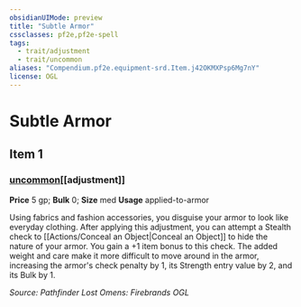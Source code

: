 ```yaml
---
obsidianUIMode: preview
title: "Subtle Armor"
cssclasses: pf2e,pf2e-spell
tags:
  - trait/adjustment
  - trait/uncommon
aliases: "Compendium.pf2e.equipment-srd.Item.j42OKMXPsp6Mg7nY"
license: OGL
---
```

# Subtle Armor
## Item 1
### [uncommon](uncommon "Uncommon Rarity Trait")[[adjustment]]


**Price** 5 gp; 
**Bulk** 0; **Size** med
**Usage** applied-to-armor

Using fabrics and fashion accessories, you disguise your armor to look like everyday clothing. After applying this adjustment, you can attempt a Stealth check to [[Actions/Conceal an Object|Conceal an Object]] to hide the nature of your armor. You gain a +1 item bonus to this check. The added weight and care make it more difficult to move around in the armor, increasing the armor's check penalty by 1, its Strength entry value by 2, and its Bulk by 1.

*Source: Pathfinder Lost Omens: Firebrands*
*OGL*